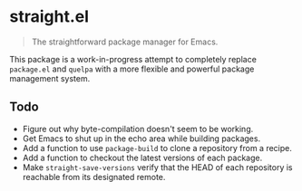 # straight.el

> The straightforward package manager for Emacs.

This package is a work-in-progress attempt to completely replace
`package.el` and `quelpa` with a more flexible and powerful package
management system.

## Todo

* Figure out why byte-compilation doesn't seem to be working.
* Get Emacs to shut up in the echo area while building packages.
* Add a function to use `package-build` to clone a repository from a
  recipe.
* Add a function to checkout the latest versions of each package.
* Make `straight-save-versions` verify that the HEAD of each
  repository is reachable from its designated remote.
